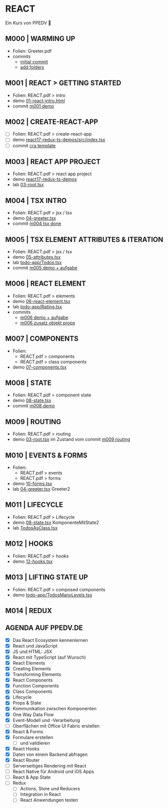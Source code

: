 # REACT

Ein Kurs von PPEDV :rocket:

## M000 | WARMING UP

- Folien: Greeter.pdf
- commits
  - [initial commit](https://github.com/ppedvAG/2021-17-08-react/commit/8fd62c599484e8cc7de171a9d6ae052ba481f12b)
  - [add folders](https://github.com/ppedvAG/2021-17-08-react/commit/ff0138e38c6dd0af0784ccb462be6909b50e1515)
  
## M001 | REACT > GETTING STARTED

- Folien: REACT.pdf > intro
- demo [01-react-intro.html](TRAINER/01-react-intro.html)
- commit [m001 demo](https://github.com/ppedvAG/2021-17-08-react/commit/acacf73599e254971475498cda465113795a982f)

## M002 | CREATE-REACT-APP

- [ ] Folien: REACT.pdf > create-react-app
- [ ] demo [react17-redux-ts-demos/src/index.tsx](TRAINER/react17-redux-ts-demos/src/index.tsx)
- [ ] commit [cra template](https://github.com/ppedvAG/2021-17-08-react/commit/851577ea59afb70512fe95481eea5570de19360b)

## M003 | REACT APP PROJECT

- Folien: REACT.pdf > react app project
- demo [react17-redux-ts-demos](TRAINER/react17-redux-ts-demos)
- lab [03-root.tsx](TRAINER/react17-redux-ts-demos/src/03-root.tsx)

## M004 | TSX INTRO

- Folien: REACT.pdf > jsx / tsx
- demo [04-greeter.tsx](TRAINER/react17-redux-ts-demos/src/04-greeter.tsx)
- commit [m004 tsx done](https://github.com/ppedvAG/2021-17-08-react/commit/07905a969b0a8acbe1c90ccf38a75a2c3d0dd4a6)

## M005 | TSX ELEMENT ATTRIBUTES & ITERATION

- Folien: REACT.pdf > jsx / tsx
- demo [05-attributes.tsx](TRAINER/react17-redux-ts-demos/src/05-attributes.tsx)
- lab [todo-app/Todos.tsx](TRAINER/react17-redux-ts-demos/src/todo-app/Todos.tsx)
- commit [m005 demo + aufgabe](https://github.com/ppedvAG/2021-17-08-react/commit/dc5255c4919db8520ebda4027069c2154108a7e6)

## M006 | REACT ELEMENT

- Folien: REACT.pdf > elements
- demo [06-react-element.tsx](TRAINER/react17-redux-ts-demos/src/06-react-element.tsx)
- lab [todo-app/Rating.tsx](TRAINER/react17-redux-ts-demos/src/todo-app/Rating.tsx)
- commits
  - [m006 demo + aufgabe](https://github.com/ppedvAG/2021-17-08-react/commit/1e6c56a081dc078d8b415df4698e3250a79ecfdc)
  - [m006 zusatz objekt props](https://github.com/ppedvAG/2021-17-08-react/commit/0905a0c8ef1d2834b76ade242f7726a2e710b0a5)

## M007 | COMPONENTS

- Folien:
  - REACT.pdf > components
  - REACT.pdf > class components
- demo [07-components.tsx](TRAINER/react17-redux-ts-demos/src/07-components.tsx)

## M008 | STATE

- Folien: REACT.pdf > component state
- demo [08-state.tsx](TRAINER/react17-redux-ts-demos/src/08-state.tsx)
- commit [m008 demo](https://github.com/ppedvAG/2021-17-08-react/commit/8426911198bba412c86eb804b2a6267c24af7f0a)

## M009 | ROUTING

- Folien: REACT.pdf > routing
- demo [03-root.tsx](TRAINER/react17-redux-ts-demos/src/03-root.tsx) im Zustand vom commit [m009 routing](https://github.com/ppedvAG/2021-17-08-react/commit/a4a6e25e0b0af71b1673a4681e82f5be4ecdada2)

## M010 | EVENTS & FORMS

- Folien:
  - REACT.pdf > events
  - REACT.pdf > forms
- demo [10-forms.tsx](TRAINER/react17-redux-ts-demos/src/10-forms.tsx)
- lab [04-greeter.tsx](TRAINER/react17-redux-ts-demos/src/04-greeter.tsx) Greeter2

## M011 | LIFECYCLE

- Folien: REACT.pdf > Lifecycle
- demo [08-state.tsx](TRAINER/react17-redux-ts-demos/src/08-state.tsx) KomponenteMitState2
- lab [TodosAsClass.tsx](TRAINER/react17-redux-ts-demos/src/todo-app/TodosAsClass.tsx)

## M012 | HOOKS

- Folien: REACT.pdf > hooks
- demo [12-hooks.tsx](TRAINER/react17-redux-ts-demos/src/12-hooks.tsx)

## M013 | LIFTING STATE UP

- Folien: REACT.pdf > composed components
- demo [todo-app/TodosManyLevels.tsx](TRAINER/react17-redux-ts-demos/src/todo-app/TodosManyLevels.tsx)

## M014 | REDUX

## AGENDA AUF PPEDV.DE

- [x] Das React Ecosystem kennenlernen
- [x] React und JavaScript
- [x] JS und HTML: JSX
- [x] React mit TypeScript (auf Wunsch)
- [x] React Elements
- [x] Creating Elements
- [x] Transforming Elements
- [x] React Components
- [x] Function Components
- [x] Class Components
- [x] Lifecycle
- [x] Props & State
- [x] Kommunikation zwischen Komponenten
- [x] One Way Data Flow
- [x] Event-Modell und -Verarbeitung
- [ ] Oberflächen mit Office UI Fabric erstellen
- [x] React & Forms
- [x] Formulare erstellen
  - [ ] und validieren
- [x] React Hooks
- [x] Daten von einem Backend abfragen
- [x] React Router
- [ ] Serverseitiges Rendering mit React
- [ ] React Native für Android und iOS Apps
- [ ] React & App State
- [ ] Redux
  - [ ] Actions, Store und Reducers
  - [ ] Integration in React
  - [ ] React Anwendungen testen
